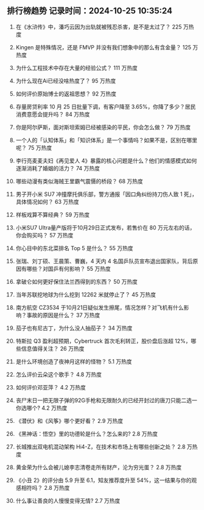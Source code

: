 
## 排行榜趋势 记录时间：2024-10-25 10:35:24
  
  1. 在《水浒传》中，潘巧云因为出轨就被残忍杀害，是不是太过了？ 225 万热度
    
  2. Kingen 是特殊情况，还是 FMVP 并没有我们想象中的那么有含金量？ 125 万热度
    
  3. 为什么工程技术中存在大量的经验公式？ 111 万热度
    
  4. 为什么现在Ai已经没啥热度了？ 95 万热度
    
  5. 如何评价原始博士的返祖思想？ 92 万热度
    
  6. 存量房贷利率 10 月 25 日批量下调，有客户降至 3.65%，你降了多少？居民消费意愿会提升吗？ 84 万热度
    
  7. 你是阿尔萨斯，面对斯坦索姆已经被感染的平民，你会怎么做？ 79 万热度
    
  8. 一个人的「认知体系」和「知识体系」是一个事情吗？如果不是，区别在哪里呢？ 75 万热度
    
  9. 李行亮麦麦夫妇《再见爱人 4》暴露的核心问题是什么？他们的情感模式如何逐渐消耗了婚姻的活力？ 74 万热度
    
  10. 哪些动漫有类似海贼王里霸气震慑的桥段？ 68 万热度
    
  11. 男子开小米 SU7 冲撞摩托俱乐部，警方通报「因口角纠纷持刀伤人致 1 死」，具体情况如何？ 63 万热度
    
  12. 样板戏算不算经典？ 59 万热度
    
  13. 小米SU7 Ultra量产版将于10月29日正式发布，若售价在 80 万元左右的话，你会购买吗？ 57 万热度
    
  14. 你心目中的东北菜排名 Top 5 是什么？ 55 万热度
    
  15. 张瑞、刘丁硕、王晨策、曹巍，4 天内 4 名国乒队员宣布退出国家队，背后原因有哪些？对国乒有何影响？ 55 万热度
    
  16. 拿破仑如何更好保住法兰西得到的东西？ 50 万热度
    
  17. 当年苏联挖地球为什么挖到 12262 米就停止了？ 45 万热度
    
  18. 南方航空 CZ3534 于10月21日疑似发生擦尾，情况怎样？对飞机有什么影响？事故的原因是什么？ 37 万热度
    
  19. 茄子也有尼古丁，为什么没人抽茄子？ 34 万热度
    
  20. 特斯拉 Q3 盈利超预期，Cybertruck 首次毛利转正，股价盘后涨超 12%，哪些信息值得关注？ 26 万热度
    
  21. 是什么环境创造了夜神月这样的怪物？ 5.1 万热度
    
  22. 怎么评价云朵这个歌手？ 4.8 万热度
    
  23. 如何评价邓亚萍？ 4.2 万热度
    
  24. 丧尸末日一把无限子弹的92G手枪和无限耐久的已经开封过的唐刀只能二选一你选哪个? 4.2 万热度
    
  25. 《潜伏》和《风筝》哪个更好看？ 2.9 万热度
    
  26. 《黑神话：悟空》里的功德轮是什么？怎么来的? 2.8 万热度
    
  27. 长城推出双电机混动架构 Hi4-Z，在技术和市场上有哪些创新之处？ 2.8 万热度
    
  28. 黄金荣为什么会被儿媳李志清卷走所有财产，沦为穷光蛋？ 2.8 万热度
    
  29. 《小丑 2》的评分由 5.9 升至 6.1，知友推荐度升至 54%，这一结果与你的观感相符吗？ 2.8 万热度
    
  30. 什么事让善良的人慢慢变得无情? 2.7 万热度
    